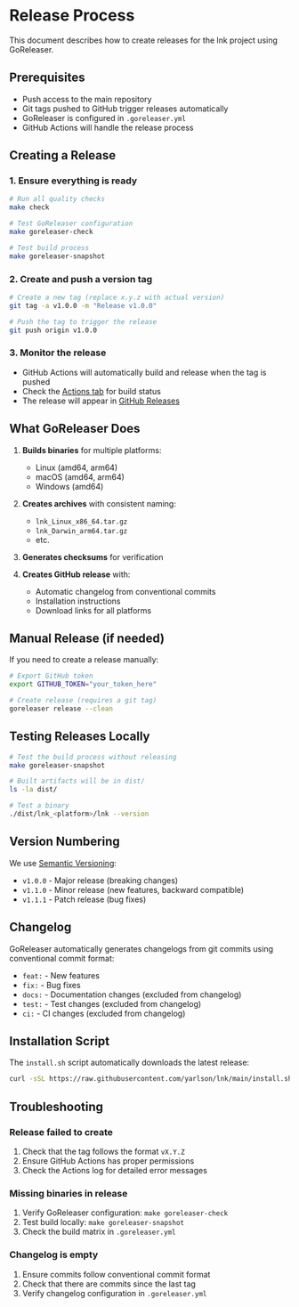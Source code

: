 # Release Process

This document describes how to create releases for the lnk project using GoReleaser.

## Prerequisites

- Push access to the main repository
- Git tags pushed to GitHub trigger releases automatically
- GoReleaser is configured in `.goreleaser.yml`
- GitHub Actions will handle the release process

## Creating a Release

### 1. Ensure everything is ready

```bash
# Run all quality checks
make check

# Test GoReleaser configuration
make goreleaser-check

# Test build process
make goreleaser-snapshot
```

### 2. Create and push a version tag

```bash
# Create a new tag (replace x.y.z with actual version)
git tag -a v1.0.0 -m "Release v1.0.0"

# Push the tag to trigger the release
git push origin v1.0.0
```

### 3. Monitor the release

- GitHub Actions will automatically build and release when the tag is pushed
- Check the [Actions tab](https://github.com/yarlson/lnk/actions) for build status
- The release will appear in [GitHub Releases](https://github.com/yarlson/lnk/releases)

## What GoReleaser Does

1. **Builds binaries** for multiple platforms:
   - Linux (amd64, arm64)
   - macOS (amd64, arm64)
   - Windows (amd64)

2. **Creates archives** with consistent naming:
   - `lnk_Linux_x86_64.tar.gz`
   - `lnk_Darwin_arm64.tar.gz`
   - etc.

3. **Generates checksums** for verification

4. **Creates GitHub release** with:
   - Automatic changelog from conventional commits
   - Installation instructions
   - Download links for all platforms

## Manual Release (if needed)

If you need to create a release manually:

```bash
# Export GitHub token
export GITHUB_TOKEN="your_token_here"

# Create release (requires a git tag)
goreleaser release --clean
```

## Testing Releases Locally

```bash
# Test the build process without releasing
make goreleaser-snapshot

# Built artifacts will be in dist/
ls -la dist/

# Test a binary
./dist/lnk_<platform>/lnk --version
```

## Version Numbering

We use [Semantic Versioning](https://semver.org/):

- `v1.0.0` - Major release (breaking changes)
- `v1.1.0` - Minor release (new features, backward compatible)
- `v1.1.1` - Patch release (bug fixes)

## Changelog

GoReleaser automatically generates changelogs from git commits using conventional commit format:

- `feat:` - New features
- `fix:` - Bug fixes
- `docs:` - Documentation changes (excluded from changelog)
- `test:` - Test changes (excluded from changelog)
- `ci:` - CI changes (excluded from changelog)

## Installation Script

The `install.sh` script automatically downloads the latest release:

```bash
curl -sSL https://raw.githubusercontent.com/yarlson/lnk/main/install.sh | bash
```

## Troubleshooting

### Release failed to create

1. Check that the tag follows the format `vX.Y.Z`
2. Ensure GitHub Actions has proper permissions
3. Check the Actions log for detailed error messages

### Missing binaries in release

1. Verify GoReleaser configuration: `make goreleaser-check`
2. Test build locally: `make goreleaser-snapshot`
3. Check the build matrix in `.goreleaser.yml`

### Changelog is empty

1. Ensure commits follow conventional commit format
2. Check that there are commits since the last tag
3. Verify changelog configuration in `.goreleaser.yml` 